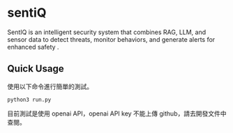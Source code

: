 # sentiQ
SentIQ is an intelligent security system that combines RAG, LLM, and sensor data to detect threats, monitor behaviors, and generate alerts for enhanced safety .

## Quick Usage
使用以下命令進行簡單的測試。
```
python3 run.py
```

目前測試是使用 openai API，openai API key 不能上傳 github，請去開發文件中查閱。
